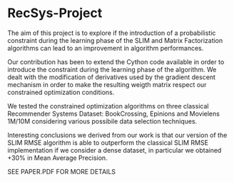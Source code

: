 # RecSys-Project

The aim of this project is to explore if the introduction of a probabilistic constraint  during  the  learning  phase  of  the  SLIM  and  Matrix  Factorization algorithms can lead to an improvement in algorithm performances. 

Our contribution has been to extend the Cython code available in order to introduce the constraint during the learning phase of the algorithm. We dealt with the modification of derivatives used by the gradient descent mechanism in order to make the resulting weigth matrix respect our constrained optimization conditions. 

We tested the constrained optimization algorithms on three classical Recommender Systems Dataset: BookCrossing, Epinions and Movielens 1M/10M considering various possibile data selection techniques.

Interesting conclusions we derived from our work is that our version of the SLIM RMSE algorithm is able to outperform the classical SLIM RMSE implementation if we consider a dense dataset, in particular we obtained +30% in Mean Average Precision. 

SEE PAPER.PDF FOR MORE DETAILS

